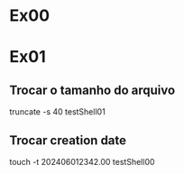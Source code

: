 # Ex00

# Ex01
## Trocar o tamanho do arquivo
truncate -s 40 testShell01
## Trocar creation date
touch -t 202406012342.00 testShell00
